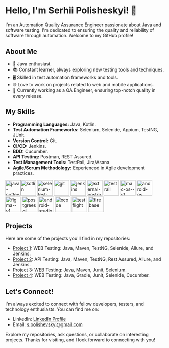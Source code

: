 # Hello, I'm Serhii Polisheskyi! 👋

I'm an Automation Quality Assurance Engineer passionate about Java and software testing. I'm dedicated to ensuring the quality and reliability of software through automation. Welcome to my GitHub profile!

## About Me

- 🌟 Java enthusiast.
- 📚 Constant learner, always exploring new testing tools and techniques.
- 🖥️ Skilled in test automation frameworks and tools.
- 🌐 Love to work on projects related to web and mobile applications.
- 💼 Currently working as a QA Engineer, ensuring top-notch quality in every release.

## My Skills

- **Programming Languages:** Java, Kotlin.
- **Test Automation Frameworks:** Selenium, Selenide, Appium, TestNG, JUnit.
- **Version Control:** Git.
- **CI/CD:** Jenkins.
- **BDD:** Cucumber.
- **API Testing:** Postman, REST Assured.
- **Test Management Tools:** TestRail, Jira/Asana.
- **Agile/Scrum Methodology:** Experienced in Agile development practices.

<img width="48" height="48" src="https://img.icons8.com/color/48/java-coffee-cup-logo--v1.png" alt="java-coffee-cup-logo--v1"/><img width="48" height="48" src="https://img.icons8.com/color/48/kotlin.png" alt="kotlin"/>
<img width="48" height="48" src="https://img.icons8.com/fluency/48/selenium-test-automation.png" alt="selenium-test-automation"/>
<img width="48" height="48" src="https://img.icons8.com/color/48/git.png" alt="git"/>
<img width="48" height="48" src="https://img.icons8.com/color/48/jenkins.png" alt="jenkins"/>
<img width="48" height="48" src="https://img.icons8.com/external-tal-revivo-color-tal-revivo/48/external-postman-is-the-only-complete-api-development-environment-logo-color-tal-revivo.png" alt="external-postman-is-the-only-complete-api-development-environment-logo-color-tal-revivo"/>
<img width="48" height="48" src="https://img.icons8.com/fluency/48/testrail.png" alt="testrail"/>
<img width="48" height="48" src="https://img.icons8.com/ios/48/mac-os--v1.png" alt="mac-os--v1"/>
<img width="48" height="48" src="https://img.icons8.com/color/48/android-os.png" alt="android-os"/>
<img width="48" height="48" src="https://img.icons8.com/color/48/figma--v1.png" alt="figma--v1"/>
<img width="48" height="48" src="https://img.icons8.com/plasticine/48/postgreesql.png" alt="postgreesql"/>
<img width="48" height="48" src="https://img.icons8.com/color/48/android-studio--v3.png" alt="android-studio--v3"/>
<img width="48" height="48" src="https://img.icons8.com/color/48/xcode.png" alt="xcode"/>
<img width="48" height="48" src="https://img.icons8.com/fluency/48/testflight.png" alt="testflight"/>
<img width="48" height="48" src="https://img.icons8.com/color/48/firebase.png" alt="firebase"/>

## Projects

Here are some of the projects you'll find in my repositories:

- [Project 1](https://github.com/Polishevskyi/Amazon_Project_Selenide_Page_Object): WEB Testing: Java, Maven, TestNG, Selenide, Allure, and Jenkins.
- [Project 2](https://github.com/Polishevskyi/Reqres_Project_RestAssured_Pojo): API Testing: Java, Maven, TestNG, Rest Assured, Allure, and Jenkins.
- [Project 3](https://github.com/Polishevskyi/HelpDesk_Case_Selenium_Page_Object): WEB Testing: Java, Maven, Junit, Selenium.
- [Project 4](https://github.com/Polishevskyi/Klavogonki_Case_Selenide_Cucumber): WEB Testing: Java, Gradle, Junit, Selenide, Cucumber.

## Let's Connect!

I'm always excited to connect with fellow developers, testers, and technology enthusiasts. You can find me on:

- LinkedIn: [LinkedIn Profile](https://www.linkedin.com/in/polishevskyi/)
- Email: s.polishevskyi@gmail.com

Explore my repositories, ask questions, or collaborate on interesting projects. Thanks for visiting, and I look forward to connecting with you!


